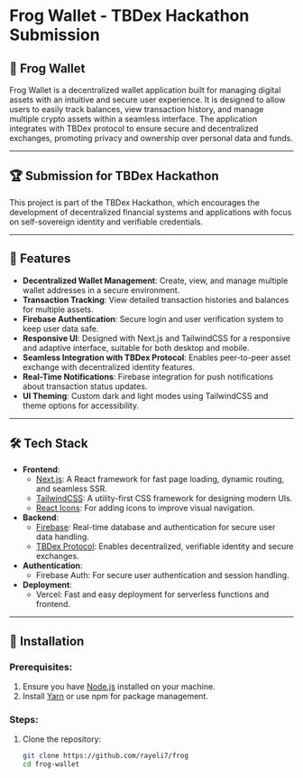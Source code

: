 # Frog Wallet - TBDex Hackathon Submission

## 🐸 Frog Wallet

Frog Wallet is a decentralized wallet application built for managing digital assets with an intuitive and secure user experience. It is designed to allow users to easily track balances, view transaction history, and manage multiple crypto assets within a seamless interface. The application integrates with TBDex protocol to ensure secure and decentralized exchanges, promoting privacy and ownership over personal data and funds.

---

## 🏆 Submission for TBDex Hackathon

This project is part of the TBDex Hackathon, which encourages the development of decentralized financial systems and applications with focus on self-sovereign identity and verifiable credentials.

---

## 🚀 Features

- **Decentralized Wallet Management**: Create, view, and manage multiple wallet addresses in a secure environment.
- **Transaction Tracking**: View detailed transaction histories and balances for multiple assets.
- **Firebase Authentication**: Secure login and user verification system to keep user data safe.
- **Responsive UI**: Designed with Next.js and TailwindCSS for a responsive and adaptive interface, suitable for both desktop and mobile.
- **Seamless Integration with TBDex Protocol**: Enables peer-to-peer asset exchange with decentralized identity features.
- **Real-Time Notifications**: Firebase integration for push notifications about transaction status updates.
- **UI Theming**: Custom dark and light modes using TailwindCSS and theme options for accessibility.

---

## 🛠️ Tech Stack

- **Frontend**:
  - [Next.js](https://nextjs.org/): A React framework for fast page loading, dynamic routing, and seamless SSR.
  - [TailwindCSS](https://tailwindcss.com/): A utility-first CSS framework for designing modern UIs.
  - [React Icons](https://react-icons.github.io/react-icons/): For adding icons to improve visual navigation.
- **Backend**:
  - [Firebase](https://firebase.google.com/): Real-time database and authentication for secure user data handling.
  - [TBDex Protocol](https://www.tbdex.io/): Enables decentralized, verifiable identity and secure exchanges.
- **Authentication**:
  - Firebase Auth: For secure user authentication and session handling.
- **Deployment**:
  - Vercel: Fast and easy deployment for serverless functions and frontend.

---

## 🔧 Installation

### Prerequisites:

1. Ensure you have [Node.js](https://nodejs.org/en/) installed on your machine.
2. Install [Yarn](https://yarnpkg.com/) or use npm for package management.

### Steps:

1. Clone the repository:
   ```bash
   git clone https://github.com/rayeli7/frog
   cd frog-wallet
   ```

